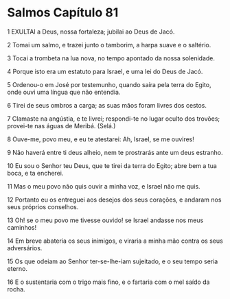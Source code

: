 # Salmos Capítulo 81

1	EXULTAI a Deus, nossa fortaleza; jubilai ao Deus de Jacó.

2	Tomai um salmo, e trazei junto o tamborim, a harpa suave e o saltério.

3	Tocai a trombeta na lua nova, no tempo apontado da nossa solenidade.

4	Porque isto era um estatuto para Israel, e uma lei do Deus de Jacó.

5	Ordenou-o em José por testemunho, quando saíra pela terra do Egito, onde ouvi uma língua que não entendia.

6	Tirei de seus ombros a carga; as suas mãos foram livres dos cestos.

7	Clamaste na angústia, e te livrei; respondi-te no lugar oculto dos trovões; provei-te nas águas de Meribá. (Selá.)

8	Ouve-me, povo meu, e eu te atestarei: Ah, Israel, se me ouvires!

9	Não haverá entre ti deus alheio, nem te prostrarás ante um deus estranho.

10	Eu sou o Senhor teu Deus, que te tirei da terra do Egito; abre bem a tua boca, e ta encherei.

11	Mas o meu povo não quis ouvir a minha voz, e Israel não me quis.

12	Portanto eu os entreguei aos desejos dos seus corações, e andaram nos seus próprios conselhos.

13	Oh! se o meu povo me tivesse ouvido! se Israel andasse nos meus caminhos!

14	Em breve abateria os seus inimigos, e viraria a minha mão contra os seus adversários.

15	Os que odeiam ao Senhor ter-se-lhe-iam sujeitado, e o seu tempo seria eterno.

16	E o sustentaria com o trigo mais fino, e o fartaria com o mel saído da rocha.

